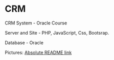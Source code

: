 # CRM
CRM System - Oracle Course

Server and Site - PHP, JavaScript, Css, Bootsrap.

Database - Oracle

Pictures: [Absolute README link](https://drive.google.com/folderview?id=0B1U2tvlkKFPofmpFdkpNelQzclk3MTd6Qnh5cVZiVEZuTFdBR0w4WWNDdndSQ09JNU1DYmc&usp=sharing)

